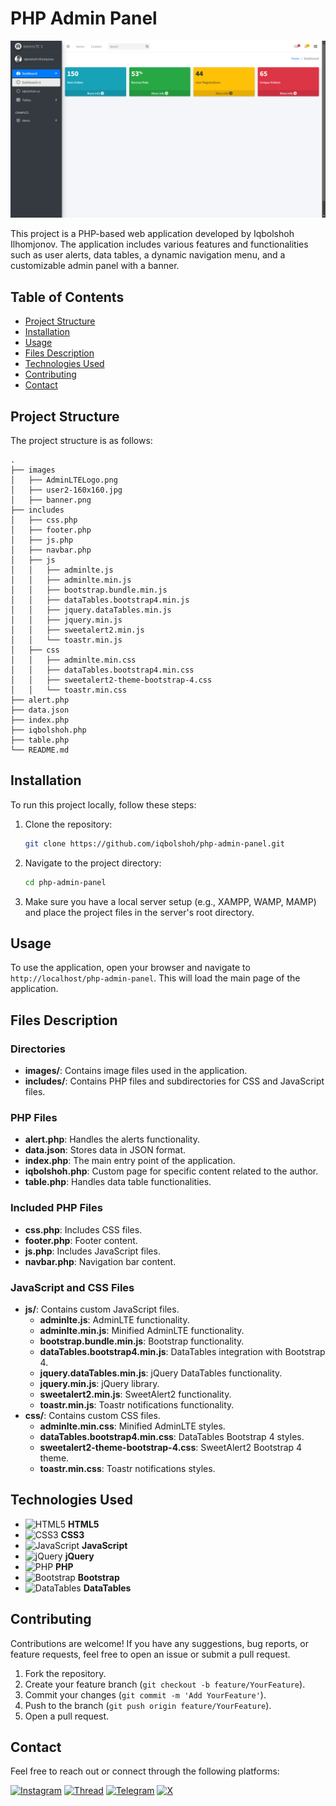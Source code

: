 # PHP Admin Panel

![Banner](images/banner.png)

This project is a PHP-based web application developed by Iqbolshoh Ilhomjonov. The application includes various features and functionalities such as user alerts, data tables, a dynamic navigation menu, and a customizable admin panel with a banner.

## Table of Contents

- [Project Structure](#project-structure)
- [Installation](#installation)
- [Usage](#usage)
- [Files Description](#files-description)
- [Technologies Used](#technologies-used)
- [Contributing](#contributing)
- [Contact](#contact)

## Project Structure

The project structure is as follows:

```
.
├── images
│   ├── AdminLTELogo.png
│   ├── user2-160x160.jpg
│   ├── banner.png
├── includes
│   ├── css.php
│   ├── footer.php
│   ├── js.php
│   ├── navbar.php
│   ├── js
│   │   ├── adminlte.js
│   │   ├── adminlte.min.js
│   │   ├── bootstrap.bundle.min.js
│   │   ├── dataTables.bootstrap4.min.js
│   │   ├── jquery.dataTables.min.js
│   │   ├── jquery.min.js
│   │   ├── sweetalert2.min.js
│   │   └── toastr.min.js
│   ├── css
│   │   ├── adminlte.min.css
│   │   ├── dataTables.bootstrap4.min.css
│   │   ├── sweetalert2-theme-bootstrap-4.css
│   │   └── toastr.min.css
├── alert.php
├── data.json
├── index.php
├── iqbolshoh.php
├── table.php
└── README.md
```

## Installation

To run this project locally, follow these steps:

1. Clone the repository:
   ```bash
   git clone https://github.com/iqbolshoh/php-admin-panel.git
   ```
2. Navigate to the project directory:
   ```bash
   cd php-admin-panel
   ```
3. Make sure you have a local server setup (e.g., XAMPP, WAMP, MAMP) and place the project files in the server's root directory.

## Usage

To use the application, open your browser and navigate to `http://localhost/php-admin-panel`. This will load the main page of the application.

## Files Description

### Directories

- **images/**: Contains image files used in the application.
- **includes/**: Contains PHP files and subdirectories for CSS and JavaScript files.

### PHP Files

- **alert.php**: Handles the alerts functionality.
- **data.json**: Stores data in JSON format.
- **index.php**: The main entry point of the application.
- **iqbolshoh.php**: Custom page for specific content related to the author.
- **table.php**: Handles data table functionalities.

### Included PHP Files

- **css.php**: Includes CSS files.
- **footer.php**: Footer content.
- **js.php**: Includes JavaScript files.
- **navbar.php**: Navigation bar content.

### JavaScript and CSS Files

- **js/**: Contains custom JavaScript files.
  - **adminlte.js**: AdminLTE functionality.
  - **adminlte.min.js**: Minified AdminLTE functionality.
  - **bootstrap.bundle.min.js**: Bootstrap functionality.
  - **dataTables.bootstrap4.min.js**: DataTables integration with Bootstrap 4.
  - **jquery.dataTables.min.js**: jQuery DataTables functionality.
  - **jquery.min.js**: jQuery library.
  - **sweetalert2.min.js**: SweetAlert2 functionality.
  - **toastr.min.js**: Toastr notifications functionality.
- **css/**: Contains custom CSS files.
  - **adminlte.min.css**: Minified AdminLTE styles.
  - **dataTables.bootstrap4.min.css**: DataTables Bootstrap 4 styles.
  - **sweetalert2-theme-bootstrap-4.css**: SweetAlert2 Bootstrap 4 theme.
  - **toastr.min.css**: Toastr notifications styles.

## Technologies Used

- ![HTML5](https://img.icons8.com/color/48/000000/html-5.png) **HTML5**
- ![CSS3](https://img.icons8.com/color/48/000000/css3.png) **CSS3**
- ![JavaScript](https://img.icons8.com/color/48/000000/javascript.png) **JavaScript**
- ![jQuery](https://img.icons8.com/ios-filled/50/000000/jquery.png) **jQuery**
- ![PHP](https://img.icons8.com/dusk/64/000000/php-logo.png) **PHP**
- ![Bootstrap](https://img.icons8.com/color/48/000000/bootstrap.png) **Bootstrap**
- ![DataTables](https://img.icons8.com/ios/50/000000/data-configuration.png) **DataTables**

## Contributing

Contributions are welcome! If you have any suggestions, bug reports, or feature requests, feel free to open an issue or submit a pull request.

1. Fork the repository.
2. Create your feature branch (`git checkout -b feature/YourFeature`).
3. Commit your changes (`git commit -m 'Add YourFeature'`).
4. Push to the branch (`git push origin feature/YourFeature`).
5. Open a pull request.

## Contact

Feel free to reach out or connect through the following platforms:

[![Instagram](https://img.shields.io/badge/Instagram-%23E4405F.svg?style=for-the-badge&logo=Instagram&logoColor=white)](https://www.instagram.com/iqbolshoh_777)
[![Thread](https://img.shields.io/badge/Thread-%2317B7B7.svg?style=for-the-badge&logo=thread&logoColor=white)](https://www.threads.net/Iqbolshoh_777)
[![Telegram](https://img.shields.io/badge/Telegram-%0088CC.svg?style=for-the-badge&logo=telegram&logoColor=white)](https://t.me/Iqbolshoh_777)
[![X](https://img.shields.io/badge/X-%23000000.svg?style=for-the-badge&logo=x&logoColor=white)](https://x.com/Iqbolshoh_777)
